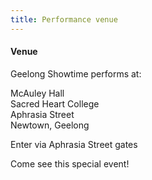 ```yaml
---
title: Performance venue
---
```


#### Venue

Geelong Showtime performs at:

McAuley Hall<br>
Sacred Heart College<br>
Aphrasia Street<br>
Newtown, Geelong

Enter via Aphrasia Street gates

Come see this special event!
